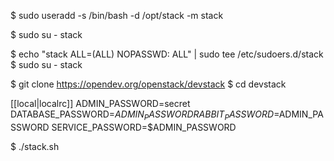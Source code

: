 $ sudo useradd -s /bin/bash -d /opt/stack -m stack

$ sudo su - stack

$ echo "stack ALL=(ALL) NOPASSWD: ALL" | sudo tee /etc/sudoers.d/stack
$ sudo su - stack

$ git clone https://opendev.org/openstack/devstack
$ cd devstack

[[local|localrc]]
ADMIN_PASSWORD=secret
DATABASE_PASSWORD=$ADMIN_PASSWORD
RABBIT_PASSWORD=$ADMIN_PASSWORD
SERVICE_PASSWORD=$ADMIN_PASSWORD

$ ./stack.sh
